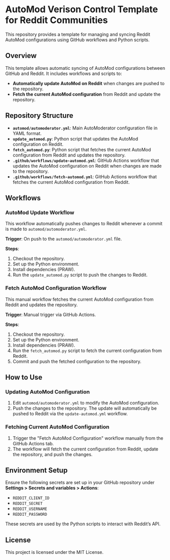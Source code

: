 
# AutoMod Verison Control Template for Reddit Communities

This repository provides a template for managing and syncing Reddit AutoMod configurations using GitHub workflows and Python scripts.

## Overview

This template allows automatic syncing of AutoMod configurations between GitHub and Reddit. It includes workflows and scripts to:

- **Automatically update AutoMod on Reddit** when changes are pushed to the repository.
- **Fetch the current AutoMod configuration** from Reddit and update the repository.

## Repository Structure

- **`automod/automoderator.yml`**: Main AutoModerator configuration file in YAML format.
- **`update_automod.py`**: Python script that updates the AutoMod configuration on Reddit.
- **`fetch_automod.py`**: Python script that fetches the current AutoMod configuration from Reddit and updates the repository.
- **`.github/workflows/update-automod.yml`**: GitHub Actions workflow that updates the AutoMod configuration on Reddit when changes are made to the repository.
- **`.github/workflows/fetch-automod.yml`**: GitHub Actions workflow that fetches the current AutoMod configuration from Reddit.

## Workflows

### AutoMod Update Workflow

This workflow automatically pushes changes to Reddit whenever a commit is made to `automod/automoderator.yml`.

**Trigger**: On push to the `automod/automoderator.yml` file.

**Steps**:
1. Checkout the repository.
2. Set up the Python environment.
3. Install dependencies (PRAW).
4. Run the `update_automod.py` script to push the changes to Reddit.

### Fetch AutoMod Configuration Workflow

This manual workflow fetches the current AutoMod configuration from Reddit and updates the repository.

**Trigger**: Manual trigger via GitHub Actions.

**Steps**:
1. Checkout the repository.
2. Set up the Python environment.
3. Install dependencies (PRAW).
4. Run the `fetch_automod.py` script to fetch the current configuration from Reddit.
5. Commit and push the fetched configuration to the repository.

## How to Use

### Updating AutoMod Configuration

1. Edit `automod/automoderator.yml` to modify the AutoMod configuration.
2. Push the changes to the repository. The update will automatically be pushed to Reddit via the `update-automod.yml` workflow.

### Fetching Current AutoMod Configuration

1. Trigger the "Fetch AutoMod Configuration" workflow manually from the GitHub Actions tab.
2. The workflow will fetch the current configuration from Reddit, update the repository, and push the changes.

## Environment Setup

Ensure the following secrets are set up in your GitHub repository under **Settings > Secrets and variables > Actions**:

- `REDDIT_CLIENT_ID`
- `REDDIT_SECRET`
- `REDDIT_USERNAME`
- `REDDIT_PASSWORD`

These secrets are used by the Python scripts to interact with Reddit’s API. 

## License

This project is licensed under the MIT License.

